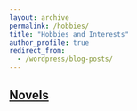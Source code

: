 ```yaml
---
layout: archive
permalink: /hobbies/
title: "Hobbies and Interests"
author_profile: true
redirect_from:
  - /wordpress/blog-posts/
---
```


[Novels](/novels)
------